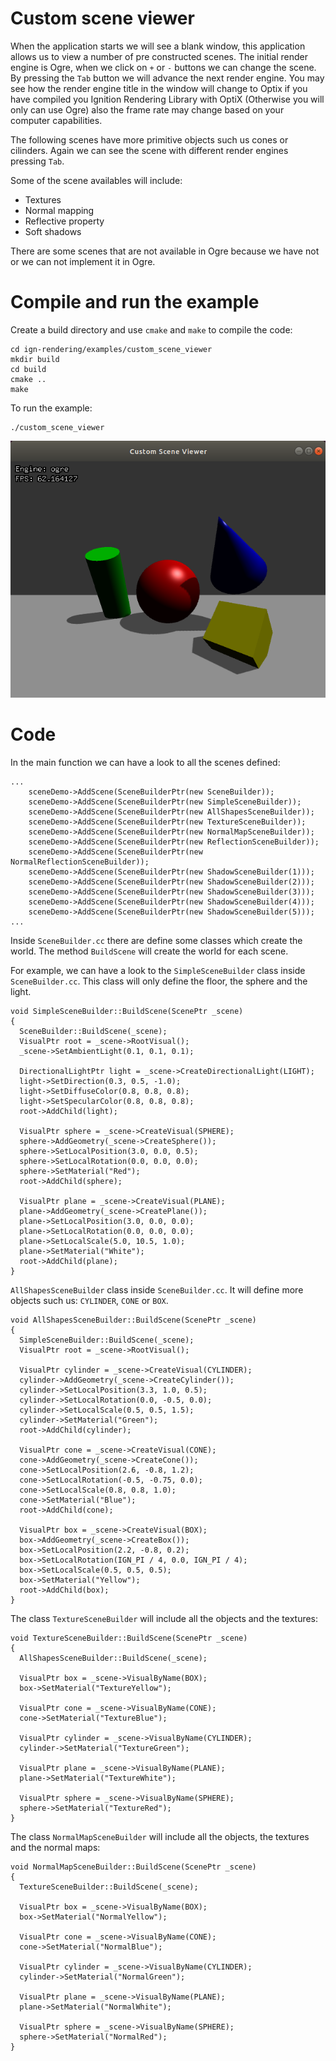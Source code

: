 # Custom scene viewer

When the application starts we will see a blank window, this application allows us to view a number of pre constructed scenes. The initial render engine is Ogre, when we click on `+` or `-` buttons we can change the scene. By pressing the `Tab` button we will advance the next render engine. You may see how the render engine title in the window will change to Optix if you have compiled you Ignition Rendering Library with OptiX (Otherwise you will only can use Ogre) also the frame rate may change based on your computer capabilities.

The following scenes have more primitive objects such us cones or cilinders. Again we can see the scene with different render engines pressing `Tab`.

Some of the scene availables will include:

 - Textures
 - Normal mapping
 - Reflective property
 - Soft shadows

There are some scenes that are not available in Ogre because we have not or we can not implement it in Ogre.

# Compile and run the example

Create a build directory and use `cmake` and `make` to compile the code:

```{.sh}
cd ign-rendering/examples/custom_scene_viewer
mkdir build
cd build
cmake ..
make
```

To run the example:

```{.sh}
./custom_scene_viewer
```

![](img/custom_scene_viewer.png)

# Code

In the main function we can have a look to all the scenes defined:

```{.cpp}
...
    sceneDemo->AddScene(SceneBuilderPtr(new SceneBuilder));
    sceneDemo->AddScene(SceneBuilderPtr(new SimpleSceneBuilder));
    sceneDemo->AddScene(SceneBuilderPtr(new AllShapesSceneBuilder));
    sceneDemo->AddScene(SceneBuilderPtr(new TextureSceneBuilder));
    sceneDemo->AddScene(SceneBuilderPtr(new NormalMapSceneBuilder));
    sceneDemo->AddScene(SceneBuilderPtr(new ReflectionSceneBuilder));
    sceneDemo->AddScene(SceneBuilderPtr(new NormalReflectionSceneBuilder));
    sceneDemo->AddScene(SceneBuilderPtr(new ShadowSceneBuilder(1)));
    sceneDemo->AddScene(SceneBuilderPtr(new ShadowSceneBuilder(2)));
    sceneDemo->AddScene(SceneBuilderPtr(new ShadowSceneBuilder(3)));
    sceneDemo->AddScene(SceneBuilderPtr(new ShadowSceneBuilder(4)));
    sceneDemo->AddScene(SceneBuilderPtr(new ShadowSceneBuilder(5)));
...
```

Inside `SceneBuilder.cc` there are define some classes which create the world. The method `BuildScene` will create the world for each scene.

For example, we can have a look to the `SimpleSceneBuilder` class inside `SceneBuilder.cc`. This class will only define the floor, the sphere and the light.

```{.cpp}
void SimpleSceneBuilder::BuildScene(ScenePtr _scene)
{
  SceneBuilder::BuildScene(_scene);
  VisualPtr root = _scene->RootVisual();
  _scene->SetAmbientLight(0.1, 0.1, 0.1);

  DirectionalLightPtr light = _scene->CreateDirectionalLight(LIGHT);
  light->SetDirection(0.3, 0.5, -1.0);
  light->SetDiffuseColor(0.8, 0.8, 0.8);
  light->SetSpecularColor(0.8, 0.8, 0.8);
  root->AddChild(light);

  VisualPtr sphere = _scene->CreateVisual(SPHERE);
  sphere->AddGeometry(_scene->CreateSphere());
  sphere->SetLocalPosition(3.0, 0.0, 0.5);
  sphere->SetLocalRotation(0.0, 0.0, 0.0);
  sphere->SetMaterial("Red");
  root->AddChild(sphere);

  VisualPtr plane = _scene->CreateVisual(PLANE);
  plane->AddGeometry(_scene->CreatePlane());
  plane->SetLocalPosition(3.0, 0.0, 0.0);
  plane->SetLocalRotation(0.0, 0.0, 0.0);
  plane->SetLocalScale(5.0, 10.5, 1.0);
  plane->SetMaterial("White");
  root->AddChild(plane);
}
```

`AllShapesSceneBuilder` class inside `SceneBuilder.cc`. It will define more objects such us: `CYLINDER`, `CONE` or `BOX`.

```{.cpp}
void AllShapesSceneBuilder::BuildScene(ScenePtr _scene)
{
  SimpleSceneBuilder::BuildScene(_scene);
  VisualPtr root = _scene->RootVisual();

  VisualPtr cylinder = _scene->CreateVisual(CYLINDER);
  cylinder->AddGeometry(_scene->CreateCylinder());
  cylinder->SetLocalPosition(3.3, 1.0, 0.5);
  cylinder->SetLocalRotation(0.0, -0.5, 0.0);
  cylinder->SetLocalScale(0.5, 0.5, 1.5);
  cylinder->SetMaterial("Green");
  root->AddChild(cylinder);

  VisualPtr cone = _scene->CreateVisual(CONE);
  cone->AddGeometry(_scene->CreateCone());
  cone->SetLocalPosition(2.6, -0.8, 1.2);
  cone->SetLocalRotation(-0.5, -0.75, 0.0);
  cone->SetLocalScale(0.8, 0.8, 1.0);
  cone->SetMaterial("Blue");
  root->AddChild(cone);

  VisualPtr box = _scene->CreateVisual(BOX);
  box->AddGeometry(_scene->CreateBox());
  box->SetLocalPosition(2.2, -0.8, 0.2);
  box->SetLocalRotation(IGN_PI / 4, 0.0, IGN_PI / 4);
  box->SetLocalScale(0.5, 0.5, 0.5);
  box->SetMaterial("Yellow");
  root->AddChild(box);
}
```

The class `TextureSceneBuilder` will include all the objects and the textures:

```{.cpp}
void TextureSceneBuilder::BuildScene(ScenePtr _scene)
{
  AllShapesSceneBuilder::BuildScene(_scene);

  VisualPtr box = _scene->VisualByName(BOX);
  box->SetMaterial("TextureYellow");

  VisualPtr cone = _scene->VisualByName(CONE);
  cone->SetMaterial("TextureBlue");

  VisualPtr cylinder = _scene->VisualByName(CYLINDER);
  cylinder->SetMaterial("TextureGreen");

  VisualPtr plane = _scene->VisualByName(PLANE);
  plane->SetMaterial("TextureWhite");

  VisualPtr sphere = _scene->VisualByName(SPHERE);
  sphere->SetMaterial("TextureRed");
}
```

The class `NormalMapSceneBuilder` will include all the objects, the textures and the normal maps:

```{.cpp}
void NormalMapSceneBuilder::BuildScene(ScenePtr _scene)
{
  TextureSceneBuilder::BuildScene(_scene);

  VisualPtr box = _scene->VisualByName(BOX);
  box->SetMaterial("NormalYellow");

  VisualPtr cone = _scene->VisualByName(CONE);
  cone->SetMaterial("NormalBlue");

  VisualPtr cylinder = _scene->VisualByName(CYLINDER);
  cylinder->SetMaterial("NormalGreen");

  VisualPtr plane = _scene->VisualByName(PLANE);
  plane->SetMaterial("NormalWhite");

  VisualPtr sphere = _scene->VisualByName(SPHERE);
  sphere->SetMaterial("NormalRed");
}
```
